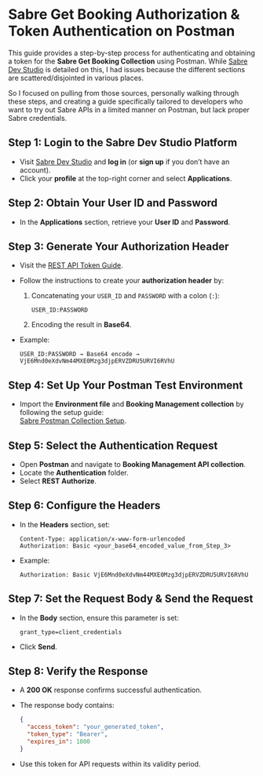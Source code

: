 # Sabre Get Booking Authorization & Token Authentication on Postman

This guide provides a step-by-step process for authenticating and obtaining a token for the **Sabre Get Booking Collection** using Postman. 
While [Sabre Dev Studio](https://developer.sabre.com/) is detailed on this, I had issues because the different sections are scattered/disjointed in various places. 

So I focused on pulling from those sources, personally walking through these steps, and creating a guide specifically tailored to developers who want to try out Sabre APIs in a limited manner on Postman, but lack proper Sabre credentials. 

## Step 1: Login to the Sabre Dev Studio Platform
- Visit [Sabre Dev Studio](https://developer.sabre.com/) and **log in** (or **sign up** if you don’t have an account).  
- Click your **profile** at the top-right corner and select **Applications**.  

## Step 2: Obtain Your User ID and Password
- In the **Applications** section, retrieve your **User ID** and **Password**.  

## Step 3: Generate Your Authorization Header
- Visit the [REST API Token Guide](https://developer.sabre.com/guides/travel-agency/developer-guides/rest-apis-token-credentials).  
- Follow the instructions to create your **authorization header** by:
  1. Concatenating your `USER_ID` and `PASSWORD` with a colon (`:`):
     ```
     USER_ID:PASSWORD
     ```
  2. Encoding the result in **Base64**.

- Example:
  ```
  USER_ID:PASSWORD → Base64 encode → VjE6Mnd0eXdvNm44MXE0Mzg3djpERVZDRU5URVI6RVhU
  ```

## Step 4: Set Up Your Postman Test Environment
- Import the **Environment file** and **Booking Management collection** by following the setup guide:  
  [Sabre Postman Collection Setup](https://github.com/SabreDevStudio/postman-collections/blob/master/Booking-Management/README.md).

## Step 5: Select the Authentication Request
- Open **Postman** and navigate to **Booking Management API collection**.
- Locate the **Authentication** folder.
- Select **REST Authorize**.

## Step 6: Configure the Headers
- In the **Headers** section, set:

  ```plaintext
  Content-Type: application/x-www-form-urlencoded
  Authorization: Basic <your_base64_encoded_value_from_Step_3>
  ```

- Example:

  ```plaintext
  Authorization: Basic VjE6Mnd0eXdvNm44MXE0Mzg3djpERVZDRU5URVI6RVhU
  ```

## Step 7: Set the Request Body & Send the Request
- In the **Body** section, ensure this parameter is set:

  ```plaintext
  grant_type=client_credentials
  ```

- Click **Send**.

## Step 8: Verify the Response
- A **200 OK** response confirms successful authentication.
- The response body contains:

  ```json
  {
    "access_token": "your_generated_token",
    "token_type": "Bearer",
    "expires_in": 1800
  }
  ```

- Use this token for API requests within its validity period.
